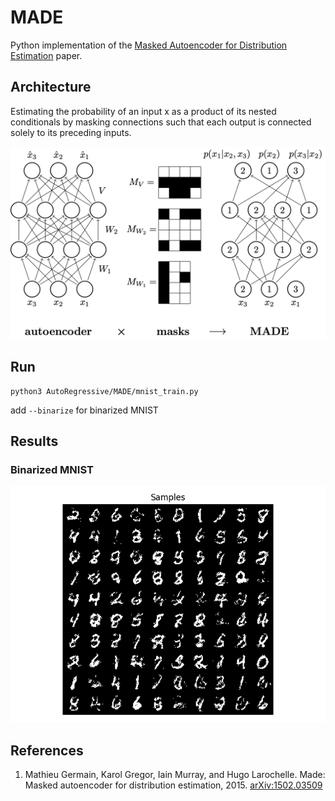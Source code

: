 # MADE
Python implementation of the [Masked Autoencoder for Distribution Estimation](https://arxiv.org/abs/1502.03509) paper.
## Architecture
Estimating the probability of an input x as a product of its nested conditionals by masking connections such that each output is connected solely to its preceding inputs.  

![MADE architecture](../../images/MADE.png)

## Run 
```
python3 AutoRegressive/MADE/mnist_train.py
```

add ```--binarize``` for binarized MNIST

## Results
### Binarized MNIST
![MADE results binarized](../../results/mnist_MADE_samples.png)

## References
1)  Mathieu Germain, Karol Gregor, Iain Murray, and Hugo Larochelle.  Made: Masked autoencoder for distribution estimation, 2015. [arXiv:1502.03509](https://arxiv.org/abs/1502.03509)  

